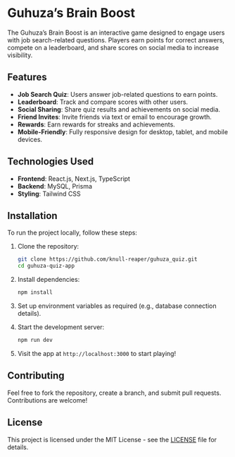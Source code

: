 # Guhuza’s Brain Boost

The Guhuza’s Brain Boost is an interactive game designed to engage users with job search-related questions. Players earn points for correct answers, compete on a leaderboard, and share scores on social media to increase visibility.

## Features

- **Job Search Quiz**: Users answer job-related questions to earn points.
- **Leaderboard**: Track and compare scores with other users.
- **Social Sharing**: Share quiz results and achievements on social media.
- **Friend Invites**: Invite friends via text or email to encourage growth.
- **Rewards**: Earn rewards for streaks and achievements.
- **Mobile-Friendly**: Fully responsive design for desktop, tablet, and mobile devices.

## Technologies Used

- **Frontend**: React.js, Next.js, TypeScript
- **Backend**: MySQL, Prisma
- **Styling**: Tailwind CSS

## Installation

To run the project locally, follow these steps:

1. Clone the repository:

   ```bash
   git clone https://github.com/knull-reaper/guhuza_quiz.git
   cd guhuza-quiz-app
   ```

2. Install dependencies:

   ```bash
   npm install
   ```

3. Set up environment variables as required (e.g., database connection details).

4. Start the development server:

   ```bash
   npm run dev
   ```

5. Visit the app at `http://localhost:3000` to start playing!

## Contributing

Feel free to fork the repository, create a branch, and submit pull requests. Contributions are welcome!

## License

This project is licensed under the MIT License - see the [LICENSE](LICENSE) file for details.
